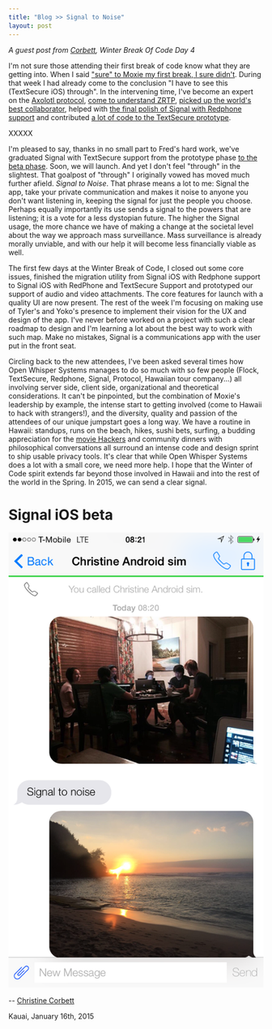 ```yaml
---
title: "Blog >> Signal to Noise"
layout: post
---
```


*A guest post from [Corbett](https://twitter.com/corbett), Winter Break Of Code Day 4*

I'm not sure those attending their first break of code know what they are getting into. When I said ["sure" to Moxie my first break, I sure didn't](https://whispersystems.org/blog/sure/). During that week I had already come to the conclusion "I have to see this (TextSecure iOS) through". In the intervening time, I've become an expert on the [Axolotl protocol](http://codexgalactic.com/2014/01/27/axolotl-protocol-for-cryptographically-secure-messaging/), [come to understand ZRTP](https://whispersystems.org/blog/a-whisper/
), [picked up the world's best collaborator](https://twitter.com/fredericjacobs), helped with [the final polish of Signal with Redphone support](https://itunes.apple.com/us/app/signal-private-messenger/id874139669?mt=8) and contributed [a lot of code to the TextSecure prototype](https://github.com/WhisperSystems/TextSecure-iOS/graphs/contributors). 

XXXXX

I'm pleased to say, thanks in no small part to Fred's hard work, we've graduated Signal with TextSecure support from the prototype phase [to the beta phase](https://github.com/WhisperSystems/Signal-iOS). Soon, we will launch. And yet I don't feel "through" in the slightest. That goalpost of "through" I originally vowed has moved much further afield. *Signal to Noise*. That phrase means a lot to me: Signal the app, take your private communication and makes it noise to anyone you don't want listening in, keeping the signal for just the people you choose. Perhaps equally importantly its use sends a signal to the powers that are listening; it is a vote for a less dystopian future. The higher the Signal usage, the more chance we have of making a change at the societal level about the way we approach mass surveillance. Mass surveillance is already morally unviable, and with our help it will become less financially viable as well. 

The first few days at the Winter Break of Code, I closed out some core issues, finished the migration utility from Signal iOS with Redphone support to Signal iOS with RedPhone and TextSecure Support and prototyped our support of audio and video attachments. The core features for launch with a quality UI are now present. The rest of the week I'm focusing on making use of Tyler's and Yoko's presence to implement their vision for the UX and design of the app. I've never before worked on a project with such a clear roadmap to design and I'm learning a lot about the best way to work with such map. Make no mistakes, Signal is a communications app with the user put in the front seat.

Circling back to the new attendees, I've been asked several times how Open Whisper Systems manages to do so much with so few people (Flock, TextSecure, Redphone, Signal, Protocol, Hawaiian tour company...) all involving server side, client side, organizational and theoretical considerations. It can't be pinpointed, but the combination of Moxie's leadership by example, the intense start to getting involved (come to Hawaii to hack with strangers!), and the diversity, quality and passion of the attendees of our unique jumpstart goes a long way. We have a routine in Hawaii: standups, runs on the beach, hikes, sushi bets, surfing, a budding appreciation for the [movie Hackers](http://www.imdb.com/title/tt0113243/) and community dinners with philosophical conversations all surround an intense code and design sprint to ship usable privacy tools. It's clear that while Open Whisper Systems does a lot with a small core, we need more help. I hope that the Winter of Code spirit extends far beyond those involved in Hawaii and into the rest of the world in the Spring. In 2015, we can send a clear signal.

# Signal iOS beta
<img src="/blog/images/wboc-signal-sunset.png" class="nice" />

-- [Christine Corbett](https://twitter.com/corbett)

Kauai, January 16th, 2015
